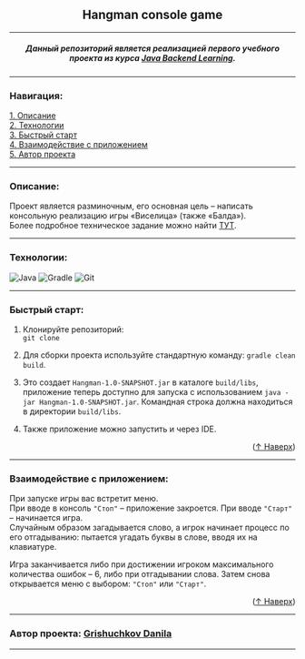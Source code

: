 ## <center> Hangman console game </center>
<a name="readme-top"></a>

---

##### <center> Данный репозиторий является реализацией первого учебного проекта из курса [Java Backend Learning](https://zhukovsd.github.io/java-backend-learning-course/). </center>
---
### Навигация:
[1. Описание](#descriptiption)  
[2. Технологии](#tech)  
[3. Быстрый старт](#start)   
[4. Взаимодействие с приложением](#use)  
[5. Автор проекта](#author)

---
<a name="descriptiption"></a> 
### Описание:
Проект является разминочным, его основная цель – написать консольную реализацию игры «Виселица» (также «Балда»).  
Более подробное техническое задание можно найти [ТУТ](https://zhukovsd.github.io/java-backend-learning-course/Projects/Hangman/).

---
<a name="tech"></a> 
### Технологии:

![Java](https://img.shields.io/badge/java-%23ED8B00.svg?style=for-the-badge&logo=openjdk&logoColor=white)
![Gradle](https://img.shields.io/badge/Gradle-02303A.svg?style=for-the-badge&logo=Gradle&logoColor=white)
![Git](https://img.shields.io/badge/git-%23F05033.svg?style=for-the-badge&logo=git&logoColor=white)

---
<a name="start"></a> 
### Быстрый старт:

1. Клонируйте репозиторий:  
   `git clone `

2. Для сборки проекта используйте стандартную команду: `gradle clean build`. 
3. Это создает `Hangman-1.0-SNAPSHOT.jar` в каталоге `build/libs`, приложение теперь доступно для запуска с использованием `java -jar Hangman-1.0-SNAPSHOT.jar`. Командная строка должна находиться в директории `build/libs`.

4. Также приложение можно запустить и через IDE.
<p align="right">(<a href="#readme-top">↑ Наверх</a>)</p>

---
<a name="use"></a> 
### Взаимодействие с приложением:

При запуске игры вас встретит меню.  
При вводе в консоль `"Стоп"` – приложение закроется. При вводе `"Старт"` – начинается игра.  
Случайным образом загадывается слово, а игрок начинает процесс по его отгадыванию: пытается угадать буквы в слове, вводя их на клавиатуре.

Игра заканчивается либо при достижении игроком максимального количества ошибок – 6, либо при отгадывании слова. Затем снова открывается меню с выбором: `"Стоп"` или `"Старт"`.

<p align="right">(<a href="#readme-top">↑ Наверх</a>)</p>

---
<a name="author"></a> 
### Автор проекта:  [Grishuchkov Danila](https://github.com/grishuchkov)  


---
